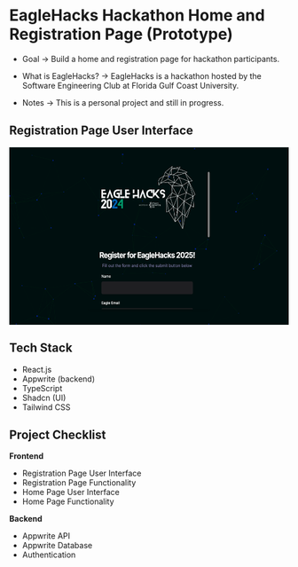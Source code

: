 # EagleHacks Hackathon Home and Registration Page (Prototype)

- Goal -> Build a home and registration page for hackathon participants.

- What is EagleHacks? -> EagleHacks is a hackathon hosted by the Software Engineering Club at Florida Gulf Coast University.

- Notes -> This is a personal project and still in progress.


## Registration Page User Interface <a name="introduction"></a>

<div style="display: flex; justify-content: space-around;">
  <img src="https://raw.githubusercontent.com/tbaratta/EagleHacks_Prototype/main/images/Signup_Form.png" alt="Signup Form" width="600" height="320">
</div>

## Tech Stack <a name="tech-stack"></a>

- React.js
- Appwrite (backend)
- TypeScript
- Shadcn (UI)
- Tailwind CSS

## Project Checklist <a name="check-list"></a>

**Frontend**

- Registration Page User Interface
- Registration Page Functionality
- Home Page User Interface
- Home Page Functionality

**Backend**

- Appwrite API
- Appwrite Database
- Authentication



